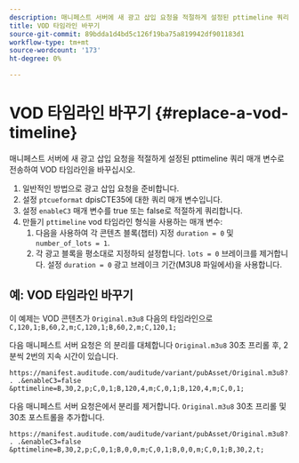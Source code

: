 ```yaml
---
description: 매니페스트 서버에 새 광고 삽입 요청을 적절하게 설정된 pttimeline 쿼리 매개 변수로 전송하여 VOD 타임라인을 바꾸십시오.
title: VOD 타임라인 바꾸기
source-git-commit: 89bdda1d4bd5c126f19ba75a819942df901183d1
workflow-type: tm+mt
source-wordcount: '173'
ht-degree: 0%

---
```



# VOD 타임라인 바꾸기 {#replace-a-vod-timeline}

매니페스트 서버에 새 광고 삽입 요청을 적절하게 설정된 pttimeline 쿼리 매개 변수로 전송하여 VOD 타임라인을 바꾸십시오.

1. 일반적인 방법으로 광고 삽입 요청을 준비합니다.
1. 설정 `ptcueformat` dpisCTE35에 대한 쿼리 매개 변수입니다.
1. 설정 `enableC3` 매개 변수를 true 또는 false로 적절하게 쿼리합니다.
1. 만들기 `pttimeline` vod 타임라인 형식을 사용하는 매개 변수:
   1. 다음을 사용하여 각 콘텐츠 블록(챕터) 지정 `duration = 0` 및 `number_of_lots = 1`.
   1. 각 광고 블록을 평소대로 지정하되 설정합니다. `lots = 0` 브레이크를 제거합니다. 설정 `duration = 0` 광고 브레이크 기간(M3U8 파일에서)을 사용합니다.

## 예: VOD 타임라인 바꾸기

이 예제는 VOD 콘텐츠가 `Original.m3u8` 다음의 타임라인으로 `C,120,1;B,60,2,m;C,120,1;B,60,2,m;C,120,1;`

다음 매니페스트 서버 요청은 의 분리를 대체합니다 `Original.m3u8` 30초 프리롤 후, 2분씩 2번의 지속 시간이 있습니다.

```
https://manifest.auditude.com/auditude/variant/pubAsset/Original.m3u8?. . .&enableC3=false 
&pttimeline=B,30,2,p;C,0,1;B,120,4,m;C,0,1;B,120,4,m;C,0,1;
```

다음 매니페스트 서버 요청은에서 분리를 제거합니다. `Original.m3u8` 30초 프리롤 및 30초 포스트롤을 추가합니다.

```
https://manifest.auditude.com/auditude/variant/pubAsset/Original.m3u8?. . .&enableC3=false 
&pttimeline=B,30,2,p;C,0,1;B,0,0,m;C,0,1;B,0,0,m;C,0,1;B,30,2,t;
```
